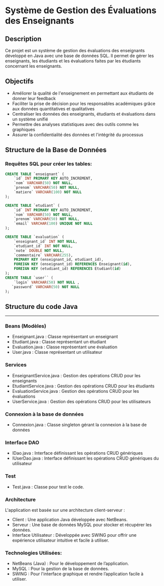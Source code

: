 # Système de Gestion des Évaluations des Enseignants
 
## Description
Ce projet est un système de gestion des évaluations des enseignants développé en Java avec une base de données SQL. Il permet de gérer les enseignants, les étudiants et les évaluations faites par les étudiants concernant les enseignants.
## Objectifs
 - Améliorer la qualité de l'enseignement en permettant aux étudiants de donner leur feedback
- Faciliter la prise de décision pour les responsables académiques grâce aux données quantitatives et qualitatives
- Centraliser les données des enseignants, étudiants et évaluations dans un système unifié
- Permettre des analyses statistiques avec des outils comme les graphiques
- Assurer la confidentialité des données et l'intégrité du processus
## Structure de la Base de Données

### Requêtes SQL pour créer les tables:
```sql
CREATE TABLE `enseignant` (
    `id` INT PRIMARY KEY AUTO_INCREMENT,
    `nom` VARCHAR(50) NOT NULL,
    `prenom` VARCHAR(50) NOT NULL,
    `matiere` VARCHAR(100) NOT NULL
);

CREATE TABLE `etudiant` (
    `id` INT PRIMARY KEY AUTO_INCREMENT,
    `nom` VARCHAR(50) NOT NULL,
    `prenom` VARCHAR(50) NOT NULL,
    `email` VARCHAR(100) UNIQUE NOT NULL
);

CREATE TABLE `evaluation` (
    `enseignant_id` INT NOT NULL,
    `etudiant_id` INT NOT NULL,
    `note` DOUBLE NOT NULL,
    `commentaire` VARCHAR(255),
    PRIMARY KEY (enseignant_id, etudiant_id),
    FOREIGN KEY (enseignant_id) REFERENCES Enseignant(id),
    FOREIGN KEY (etudiant_id) REFERENCES Etudiant(id)
);
CREATE TABLE `user`` (
    `login` VARCHAR(50) NOT NULL ,
   `password` VARCHAR(50) NOT NULL
);
```
## Structure du code Java
---
### Beans (Modèles)

- Enseignant.java : Classe représentant un enseignant
- Etudiant.java : Classe représentant un étudiant
- Evaluation.java : Classe représentant une évaluation
- User.java : Classe représentant un utilisateur

### Services

- EnseignantService.java : Gestion des opérations CRUD pour les enseignants
- EtudiantService.java : Gestion des opérations CRUD pour les étudiants
- EvaluationService.java : Gestion des opérations CRUD pour les évaluations
- UserService.java : Gestion des opérations CRUD pour les utilisateurs

### Connexion à la base de données
- Connexion.java : Classe singleton gérant la connexion à la base de données
### Interface DAO
- IDao.java : Interface définissant les opérations CRUD génériques
- IUserDao.java :  Interface définissant les opérations CRUD génériques du utilisateur
### Test 
- Test.java : Classe pour test le code.
### Architecture
L'application est basée sur une architecture client-serveur :
- Client : Une application Java développée avec NetBeans.
- Serveur : Une base de données MySQL pour stocker et récupérer les données.
- Interface Utilisateur : Développée avec SWING pour offrir une expérience utilisateur intuitive et facile à utiliser.

### Technologies Utilisées:

- NetBeans (Java) : Pour le développement de l’application.
- MySQL : Pour la gestion de la base de données.
- SWING : Pour l'interface graphique et rendre l’application facile à utiliser.
